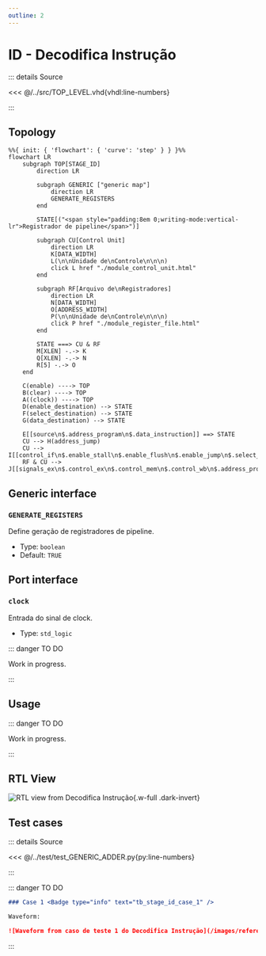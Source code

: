 ```yaml
---
outline: 2
---
```


# ID - Decodifica Instrução

::: details Source <a href="https://github.com/pfeinsper/24a-CTI-RISCV/blob/main/src/STAGE_ID.vhd" target="blank" style="float:right"><Badge type="tip" text="STAGE_ID.vhd &boxbox;" /></a>

<<< @/../src/TOP_LEVEL.vhd{vhdl:line-numbers}

:::

## Topology

```mermaid
%%{ init: { 'flowchart': { 'curve': 'step' } } }%%
flowchart LR
    subgraph TOP[STAGE_ID]
        direction LR

        subgraph GENERIC ["generic map"]
            direction LR
            GENERATE_REGISTERS
        end

        STATE[("<span style="padding:8em 0;writing-mode:vertical-lr">Registrador de pipeline</span>")]

        subgraph CU[Control Unit]
            direction LR
            K[DATA_WIDTH]
            L(\n\nUnidade de\nControle\n\n\n)
            click L href "./module_control_unit.html"
        end

        subgraph RF[Arquivo de\nRegistradores]
            direction LR
            N[DATA_WIDTH]
            O[ADDRESS_WIDTH]
            P(\n\nUnidade de\nControle\n\n\n)
            click P href "./module_register_file.html"
        end

        STATE ===> CU & RF
        M[XLEN] -.-> K
        Q[XLEN] -.-> N
        R[5] -.-> O
    end
    
    C(enable) ----> TOP
    B(clear) ----> TOP
    A((clock)) ----> TOP
    D(enable_destination) --> STATE
    F(select_destination) --> STATE
    G(data_destination) --> STATE

    E[[source\n$.address_program\n$.data_instruction]] ==> STATE
    CU --> H(address_jump)
    CU --> I[[control_if\n$.enable_stall\n$.enable_flush\n$.enable_jump\n$.select_source]]
    RF & CU --> J[[signals_ex\n$.control_ex\n$.control_mem\n$.control_wb\n$.address_program\n$.data_source_1\n$.data_source_2\n$.data_immediate\n$.funct_7\n$.funct_3\n$.opcode\n$.select_destination]]
```

## Generic interface

### `GENERATE_REGISTERS` <Badge type="neutral" text="GENERIC" />

Define geração de registradores de pipeline.

- Type: `boolean `
- Default: `TRUE`

## Port interface

### `clock` <Badge type="success" text="INPUT" />

Entrada do sinal de clock.

- Type: `std_logic`

::: danger TO DO

Work in progress.

:::

## Usage

::: danger TO DO

Work in progress.

:::

## RTL View

![RTL view from Decodifica Instrução](/images/reference/components/stage_id_netlist.svg){.w-full .dark-invert}

## Test cases

::: details Source <a href="https://github.com/pfeinsper/24a-CTI-RISCV/blob/main/test/test_STAGE_ID.py" target="blank" style="float:right"><Badge type="tip" text="test_STAGE_ID.py &boxbox;" /></a>

<<< @/../test/test_GENERIC_ADDER.py{py:line-numbers}

:::

::: danger TO DO

```md
### Case 1 <Badge type="info" text="tb_stage_id_case_1" />

Waveform:

![Waveform from caso de teste 1 do Decodifica Instrução](/images/reference/components/tb_stage_id_case_1.svg){.w-full .dark-invert}
```

:::
